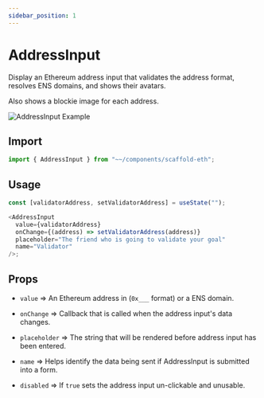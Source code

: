 ```yaml
---
sidebar_position: 1
---
```


# AddressInput

Display an Ethereum address input that validates the address format, resolves ENS domains, and shows their avatars.

Also shows a blockie image for each address.

![AddressInput Example](/img/addressInput.png)

## Import

```ts
import { AddressInput } from "~~/components/scaffold-eth";
```

## Usage

```ts
const [validatorAddress, setValidatorAddress] = useState("");

<AddressInput
  value={validatorAddress}
  onChange={(address) => setValidatorAddress(address)}
  placeholder="The friend who is going to validate your goal"
  name="Validator"
/>;
```

## Props

- `value` => An Ethereum address in (`0x___` format) or a ENS domain.

- `onChange` => Callback that is called when the address input's data changes.

- `placeholder` => The string that will be rendered before address input has been entered.

- `name` => Helps identify the data being sent if AddressInput is submitted into a form.

- `disabled` => If `true` sets the address input un-clickable and unusable.
